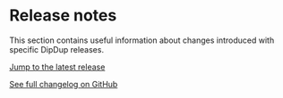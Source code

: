 # Release notes

This section contains useful information about changes introduced with specific DipDup releases.

[Jump to the latest release](4.0.0.md)

[See full changelog on GitHub](https://github.com/dipdup-net/dipdup-py/blob/master/CHANGELOG.md)